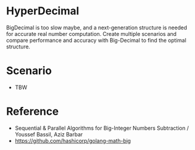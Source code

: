 # HyperDecimal
BigDecimal is too slow maybe, and a next-generation structure is needed for accurate real number computation.
Create multiple scenarios and compare performance and accuracy with Big-Decimal to find the optimal structure.

# Scenario
- TBW

# Reference
- Sequential & Parallel Algorithms for Big-Integer Numbers Subtraction / Youssef Bassil, Aziz Barbar
- https://github.com/hashicorp/golang-math-big
